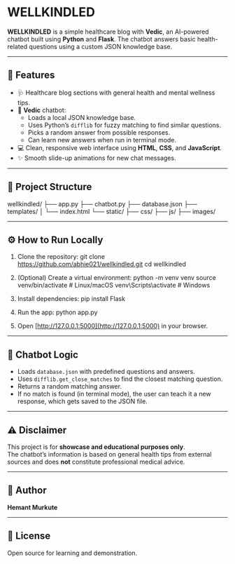 # WELLKINDLED

**WELLKINDLED** is a simple healthcare blog with **Vedic**, an AI-powered chatbot built using **Python** and **Flask**. The chatbot answers basic health-related questions using a custom JSON knowledge base.

---

## 🚀 Features

- 🩺 Healthcare blog sections with general health and mental wellness tips.
- 🤖 **Vedic** chatbot:
  - Loads a local JSON knowledge base.
  - Uses Python’s `difflib` for fuzzy matching to find similar questions.
  - Picks a random answer from possible responses.
  - Can learn new answers when run in terminal mode.
- 💻 Clean, responsive web interface using **HTML**, **CSS**, and **JavaScript**.
- ✨ Smooth slide-up animations for new chat messages.

---

## 📂 Project Structure

wellkindled/
├── app.py
├── chatbot.py
├── database.json
├── templates/
│ └── index.html
└── static/
├── css/
├── js/
├── images/


---

## ⚙️ How to Run Locally

1. Clone the repository:
git clone https://github.com/abhie021/wellkindled.git
cd wellkindled

2. (Optional) Create a virtual environment:
python -m venv venv
source venv/bin/activate # Linux/macOS
venv\Scripts\activate # Windows


3. Install dependencies:
pip install Flask

4. Run the app:
python app.py


5. Open [http://127.0.0.1:5000](http://127.0.0.1:5000) in your browser.

---

## 🧩 Chatbot Logic

- Loads `database.json` with predefined questions and answers.
- Uses `difflib.get_close_matches` to find the closest matching question.
- Returns a random matching answer.
- If no match is found (in terminal mode), the user can teach it a new response, which gets saved to the JSON file.

---

## ⚠️ Disclaimer

This project is for **showcase and educational purposes only**.  
The chatbot’s information is based on general health tips from external sources and does **not** constitute professional medical advice.

---

## 📌 Author

**Hemant Murkute**

---

## 📖 License

Open source for learning and demonstration.
